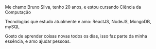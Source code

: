 Me chamo Bruno Silva, tenho 20 anos, e estou cursando Ciência da Computação

Tecnologias que estudo atualmente e amo: ReactJS, NodeJS, MongoDB, mySQL

Gosto de aprender coisas novas todos os dias, isso faz parte da minha essência, e amo ajudar pessoas.
